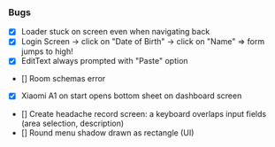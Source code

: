 ### Bugs

 - [x] Loader stuck on screen even when navigating back
 - [x] Login Screen -> click on "Date of Birth" -> click on "Name" => form jumps to high!
 - [x] EditText always prompted with "Paste" option
 - [] Room schemas error
 - [x] Xiaomi A1 on start opens bottom sheet on dashboard screen
 - [] Create headache record screen: a keyboard overlaps input fields (area selection, description)
 - [] Round menu shadow drawn as rectangle (UI)